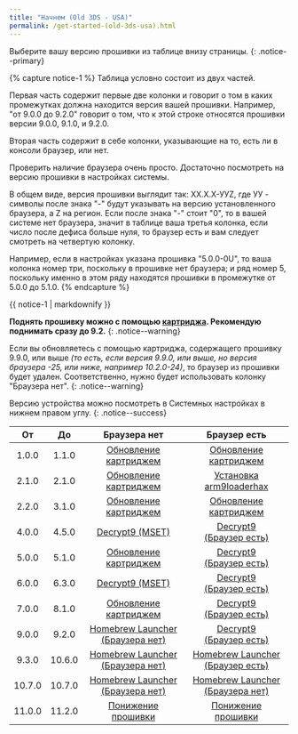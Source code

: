 ```yaml
---
title: "Начнем (Old 3DS - USA)"
permalink: /get-started-(old-3ds-usa).html
---
```


Выберите вашу версию прошивки из таблице внизу страницы. 
{: .notice--primary}

{% capture notice-1 %}
Таблица условно состоит из двух частей.      

Первая часть содержит первые две колонки и говорит о том в каких промежутках должна находится версия вашей прошивки. Например, "от 9.0.0 до 9.2.0" говорит о том, что к этой строке относятся прошивки версии 9.0.0, 9.1.0, и 9.2.0.     

Вторая часть содержит в себе колонки, указывающие на то, есть ли в консоли браузер, или нет.

Проверить наличие браузера очень просто. Достаточно посмотреть на версию прошивки в настройках системы. 

В общем виде, версия прошивки выглядит так: ХХ.Х.Х-УУZ, где УУ - символы после знака "-" будут указывать на версию установленного браузера, а Z на регион. Если после знака "-" стоит "0", то в вашей системе нет браузера, значит в таблице ваша третья колонка, если число после дефиса больше нуля, то браузер есть и вам следует смотреть на четвертую колонку.

Например, если в настройках указана прошивка "5.0.0-0U", то ваша колонка номер три, поскольку в прошивке нет браузера; и ряд номер 5, поскольку именно в этом ряду находятся прошивки в промежутке от 5.0.0 до 5.1.0.
{% endcapture %}

<div class="notice--info">{{ notice-1 | markdownify }}</div>

**Поднять прошивку можно с помощью [картриджа](cart-update). Рекомендую поднимать сразу до 9.2.**
{: .notice--warning}

Если вы обновляетесь с помощью картриджа, содержащего прошивку 9.9.0, или выше *(то есть, если версия 9.9.0, или выше, но версия браузера -25, или ниже, например 10.2.0-24)*, то браузер из прошивки будет удален. Соответственно, нужно будет использовать колонку "Браузера нет".
{: .notice--warning}

Версию устройства можно посмотреть в Системных настройках в нижнем правом углу. 
{: .notice--success}

| От | До | Браузера нет | Браузер есть |
|:-:|:-:|:-:|:-:|
| 1.0.0 | 1.1.0 | [Обновление картриджем](cart-update) | [Обновление картриджем](cart-update) |
| 2.1.0 | 2.1.0 | [Обновление картриджем](cart-update) | [Установка arm9loaderhax](installing-arm9loaderhax)|
| 2.2.0 | 3.1.0 | [Обновление картриджем](cart-update)  | [Обновление картриджем](cart-update) |
| 4.0.0 | 4.5.0 | [Decrypt9 (MSET)](decrypt9-(mset)) | [Decrypt9<br>(Браузер есть)](decrypt9-(browser)) |
| 5.0.0 | 5.1.0 | [Обновление картриджем](cart-update) | [Decrypt9<br>(Браузер есть)](decrypt9-(browser)) |
| 6.0.0 | 6.3.0 | [Decrypt9 (MSET)](decrypt9-(mset)) | [Decrypt9<br>(Браузер есть)](decrypt9-(browser)) |
| 7.0.0 | 8.1.0 | [Обновление картриджем](cart-update) | [Decrypt9<br>(Браузер есть)](decrypt9-(browser)) |
| 9.0.0 | 9.2.0 | [Homebrew Launcher<br>(Браузера нет)](Homebrew-launcher-(no-browser)) | [Decrypt9<br>(Браузер есть)](decrypt9-(browser)) |
| 9.3.0 | 10.6.0 | [Homebrew Launcher<br>(Браузера нет)](Homebrew-launcher-(no-browser)) | [Homebrew Launcher<br>(Браузер есть)](Homebrew-launcher-(browser)) |
| 10.7.0 | 10.7.0 | [Homebrew Launcher<br>(Браузера нет)](Homebrew-launcher-(no-browser))| [Homebrew Launcher<br>(Браузера нет)](Homebrew-launcher-(no-browser))|
| 11.0.0 | 11.2.0 | [Понижение прошивки](nfirm-downgrade) | [Понижение прошивки](nfirm-downgrade) |
